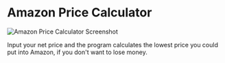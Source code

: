 # Amazon Price Calculator
![Amazon Price Calculator Screenshot](https://i.imgur.com/PbBGCLe.png)

Input your net price and the program calculates the lowest price you could put into Amazon, if you don't want to lose money.
